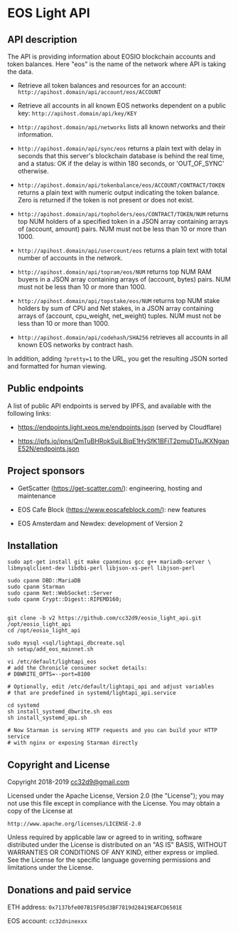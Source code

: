 # EOS Light API

## API description

The API is providing information about EOSIO blockchain accounts and
token balances. Here "eos" is the name of the network where API is
taking the data.

* Retrieve all token balances and resources for an account:
 `http://apihost.domain/api/account/eos/ACCOUNT`

* Retrieve all accounts in all known EOS networks dependent on a public key:
 `http://apihost.domain/api/key/KEY`

* `http://apihost.domain/api/networks` lists all known networks and
  their information.

* `http://apihost.domain/api/sync/eos` returns a plain text with delay
  in seconds that this server's blockchain database is behind the real
  time, and a status: OK if the delay is within 180 seconds, or
  'OUT_OF_SYNC' otherwise.

* `http://apihost.domain/api/tokenbalance/eos/ACCOUNT/CONTRACT/TOKEN`
  returns a plain text with numeric output indicating the token
  balance. Zero is returned if the token is not present or does not
  exist.

* `http://apihost.domain/api/topholders/eos/CONTRACT/TOKEN/NUM` returns
  top NUM holders of a specified token in a JSON array containing arrays
  of (account, amount) pairs. NUM must not be less than 10 or more than
  1000.

* `http://apihost.domain/api/usercount/eos`
  returns a plain text with total number of accounts in the network.

* `http://apihost.domain/api/topram/eos/NUM` returns top NUM RAM buyers
  in a JSON array containing arrays of (account, bytes) pairs. NUM must
  not be less than 10 or more than 1000.

* `http://apihost.domain/api/topstake/eos/NUM` returns top NUM stake
  holders by sum of CPU and Net stakes, in a JSON array containing
  arrays of (account, cpu_weight, net_weight) tuples. NUM must not be
  less than 10 or more than 1000.

* `http://apihost.domain/api/codehash/SHA256` retrieves all accounts in
  all known EOS networks by contract hash.
 


In addition, adding `?pretty=1` to the URL, you get the resulting JSON
sorted and formatted for human viewing.



## Public endpoints

A list of public API endpoints is served by IPFS, and available with the
following links:

* https://endpoints.light.xeos.me/endpoints.json  (served by Cloudflare)

* https://ipfs.io/ipns/QmTuBHRokSuiLBiqE1HySfK1BFiT2pmuDTuJKXNganE52N/endpoints.json


## Project sponsors

* GetScatter (https://get-scatter.com/): engineering, hosting and maintenance

* EOS Cafe Block (https://www.eoscafeblock.com/): new features

* EOS Amsterdam and Newdex: development of Version 2


## Installation

```
sudo apt-get install git make cpanminus gcc g++ mariadb-server \
libmysqlclient-dev libdbi-perl libjson-xs-perl libjson-perl

sudo cpanm DBD::MariaDB
sudo cpanm Starman
sudo cpanm Net::WebSocket::Server
sudo cpanm Crypt::Digest::RIPEMD160;


git clone -b v2 https://github.com/cc32d9/eosio_light_api.git /opt/eosio_light_api
cd /opt/eosio_light_api

sudo mysql <sql/lightapi_dbcreate.sql
sh setup/add_eos_mainnet.sh

vi /etc/default/lightapi_eos
# add the Chronicle consumer socket details:
# DBWRITE_OPTS=--port=8100

# Optionally, edit /etc/default/lightapi_api and adjust variables
# that are predefined in systemd/lightapi_api.service

cd systemd
sh install_systemd_dbwrite.sh eos
sh install_systemd_api.sh

# Now Starman is serving HTTP requests and you can build your HTTP service
# with nginx or exposing Starman directly
```




## Copyright and License

Copyright 2018-2019 cc32d9@gmail.com

Licensed under the Apache License, Version 2.0 (the "License");
you may not use this file except in compliance with the License.
You may obtain a copy of the License at

    http://www.apache.org/licenses/LICENSE-2.0

Unless required by applicable law or agreed to in writing, software
distributed under the License is distributed on an "AS IS" BASIS,
WITHOUT WARRANTIES OR CONDITIONS OF ANY KIND, either express or implied.
See the License for the specific language governing permissions and
limitations under the License.


## Donations and paid service

ETH address: `0x7137bfe007B15F05d3BF7819d28419EAFCD6501E`

EOS account: `cc32dninexxx`
